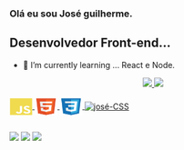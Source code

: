 ### Olá eu sou José guilherme.
## Desenvolvedor Front-end...
- 🌱 I’m currently learning ...
React e Node.
<div align="center">
  <a href="https://github.com/Jose-Guilherme-20">
  <img height="180em" src="https://github-readme-stats.vercel.app/api?username=Jose-Guilherme-20&show_icons=true&theme=dracula&include_all_commits=true&count_private=false"/>
  <img height="180em" src="https://github-readme-stats.vercel.app/api/top-langs/?username=Jose-Guilherme-20&layout=compact&langs_count=7&theme=dracula"/>
</div>
<div style="display: inline_block"><br>
  <img align="center" alt="josé-Js" height="30" width="40" src="https://raw.githubusercontent.com/devicons/devicon/master/icons/javascript/javascript-plain.svg">
  <img align="center" alt="josé-HTML" height="30" width="40" src="https://raw.githubusercontent.com/devicons/devicon/master/icons/html5/html5-original.svg">
  <img align="center" alt="josé-CSS" height="30" width="40" src="https://raw.githubusercontent.com/devicons/devicon/master/icons/css3/css3-original.svg">
   <img align="center" alt="josé-CSS" height="30" width="40" src="https://cdn.jsdelivr.net/gh/devicons/devicon/icons/adonisjs/adonisjs-original.svg" />
          
</div>
  
  ##
  
  <div> 
  <a href="https://www.instagram.com/jose.guilherme.20/" target="_blank"><img src="https://img.shields.io/badge/-Instagram-%23E4405F?style=for-the-badge&logo=instagram&logoColor=white" target="_blank"></a>
  <a href = "mailto:jg005478@gmail.com"><img src="https://img.shields.io/badge/-Gmail-%23333?style=for-the-badge&logo=gmail&logoColor=white" target="_blank"></a>
  <a href="https://www.linkedin.com/in/jos%C3%A9-guilherme-4a0b6b224/" target="_blank"><img src="https://img.shields.io/badge/-LinkedIn-%230077B5?style=for-the-badge&logo=linkedin&logoColor=white" target="_blank"></a> 
 
     
    
</div>

